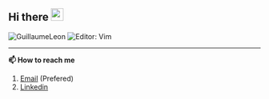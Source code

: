 <h2>Hi there <img src="https://media.giphy.com/media/hvRJCLFzcasrR4ia7z/giphy.gif" width="25px"></h2>

<img src="https://komarev.com/ghpvc/?username=GuillaumeLeon" alt="GuillaumeLeon" /> <img src="https://img.shields.io/badge/Editor%3A-Vim-%30e245f1" alt="Editor: Vim">

---

<strong>📫 How to reach me </strong>
   
   1. [Email](mailto:Guillaume.Leon@protonmail.com) (Prefered)
   2. [Linkedin](https://www.linkedin.com/in/guillaume-leon-b5382616b)
